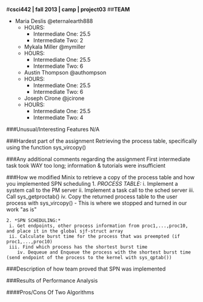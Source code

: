 #**csci442 | fall 2013 | camp | project03**
##**TEAM**

- Maria Deslis @eternalearth888
	* HOURS:
		+ Intermediate One: 25.5
		+ Intermediate Two: 2
	- Mykala Miller @mymiller
	* HOURS:
		+ Intermediate One: 25.5
		+ Intermediate Two: 6
	- Austin Thompson @authompson
	* HOURS:
		+ Intermediate One: 25.5
		+ Intermediate Two: 6
	- Joseph Cirone @jcirone
	* HOURS:
		+ Intermediate One: 25.5
		+ Intermediate Two: 4

###Unusual/Interesting Features
    N/A 

###Hardest part of the assignment
    Retrieving the process table, specifically using the function sys_vircopy()

###Any additional comments regarding the assignment
    First intermediate task took WAY too long; information & tutorials were insufficient

###How we modified Minix to retrieve a copy of the process table and how you implemented SPN scheduling
    1. *PROCESS TABLE:*
		i. Implement a system call to the PM server
		ii. Implement a task call to the sched server
		iii. Call sys_getproctab()
		iv. Copy the returned process table to the user process with sys_vircopy() - This is where we stopped and turned in our work "as is"

    2. *SPN SCHEDULING:*
	 i. Get endpoints, other process information from proc1,...,proc10, and place it in the global sjf-struct array
	 ii. Calculate burst time for the process that was preempted (if proc1,...,proc10)
	 iii. Find which process has the shortest burst time
		iv. Dequeue and Enqueue the process with the shortest burst time (send endpoint of the process to the kernel with sys_qptab())

###Description of how team proved that SPN was implemented

###Results of Performance Analysis

####Pros/Cons Of Two Algorithms
